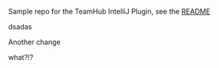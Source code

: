 Sample repo for the TeamHub IntelliJ Plugin, see the [README](https://github.com/TeamHubApp/intellij-plugin/blob/master/README.md)

dsadas

Another change

what?!?
